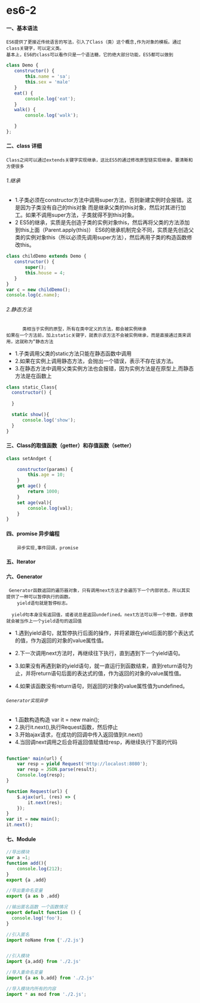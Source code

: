 # es6-2
#### 一、基本语法

    ES6提供了更接近传统语言的写法，引入了Class（类）这个概念,作为对象的模板。通过class关键字，可以定义类。
    基本上，ES6的class可以看作只是一个语法糖，它的绝大部分功能，ES5都可以做到
    
 ```.js
class Demo {
    constructor() {
        this.name = 'sa';
        this.sex = 'male'
    }
    eat() {
        console.log('eat');
    }
    walk() {
        console.log('walk');

    }
};

 ```
 
 
 #### 二、class 详细
    Class之间可以通过extends关键字实现继承，这比ES5的通过修改原型链实现继承，要清晰和方便很多
 ###### 1.继承
  - 1.子类必须在constructor方法中调用super方法，否则新建实例时会报错。这是因为子类没有自己的this对象
      而是继承父类的this对象，然后对其进行加工。如果不调用super方法，子类就得不到this对象。
  - 2 ES5的继承，实质是先创造子类的实例对象this，然后再将父类的方法添加到this上面（Parent.apply(this)）
  ES6的继承机制完全不同，实质是先创造父类的实例对象this（所以必须先调用super方法），然后再用子类的构造函数修改this。
  
 ```.js
class childDemo extends Demo {
    constructor() {
        super();
        this.house = 4;
    }
}
var c = new childDemo();
console.log(c.name);
 ```
###### 2.静态方法

          类相当于实例的原型，所有在类中定义的方法，都会被实例继承
    如果在一个方法前，加上static关键字，就表示该方法不会被实例继承，而是直接通过类来调用，这就称为“静态方法
    
   - 1.子类调用父类的static方法只能在静态函数中调用
   - 2.如果在实例上调用静态方法，会抛出一个错误，表示不存在该方法。
   - 3.在静态方法中调用父类实例方法也会报错，因为实例方法是在原型上,而静态方法是在函数上
   
  ```.js
  class static_Class{
    constructor() {
        
    }

    static show(){
        console.log('show');
    }
}
  ```
  #### 三、Class的取值函数（getter）和存值函数（setter）

```.js
class setAndget {

    constructor(params) {
        this.age = 10;
    }
    get age() {
        return 1000;
    }
    set age(val){
        console.log(val);
    }
}
```
    
#### 四、promise 异步编程
        异步实现,事件回调，promise
#### 五、Iterator

#### 六、Generator 
     Generator函数返回的遍历器对象，只有调用next方法才会遍历下一个内部状态，所以其实提供了一种可以暂停执行的函数。
        yield语句就是暂停标志。
        
      yield句本身没有返回值，或者说总是返回undefined。next方法可以带一个参数，该参数就会被当作上一个yield语句的返回值    
      
- 1.遇到yield语句，就暂停执行后面的操作，并将紧跟在yield后面的那个表达式的值，作为返回的对象的value属性值。

- 2.下一次调用next方法时，再继续往下执行，直到遇到下一个yield语句。

- 3.如果没有再遇到新的yield语句，就一直运行到函数结束，直到return语句为止，并将return语句后面的表达式的值，作为返回的对象的value属性值。

- 4.如果该函数没有return语句，则返回的对象的value属性值为undefined。

###### `Generator实现异步`

   - 1.函数构造构造 var it = new main();
   - 2.执行it.next(),执行Request函数，然后停止
   - 3.开始ajax请求，在成功的回调中传入返回值到it.next()
   - 4.当回调next调用之后会将返回值赋值给resp，再继续执行下面的代码
   
  
```.js

function* main(url) {
    var resp = yield Request('Http://localost:8080');
    var resp = JSON.parse(result);
    Console.log(resp);
}

function Request(url) {
    $.ajax(url, (res) => {
        it.next(res);
    });
}
var it = new main();
it.next();

```

#### 七、Module

    
```.js
//导出模块
var a =1;
function add(){
    console.log(212);    
}
export {a ,add}

//导出重命名变量
export {a as b ,add}

//输出匿名函数 一个函数情况
export default function () {
  console.log('foo');
}

//引入匿名
import noName from {'./2.js'}


//引入模块
import {a,add} from './2.js'

//导入重命名变量
import {a as b,add} from './2.js'

//导入模块内所有的内容
import * as mod from './2.js';


```
